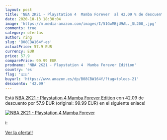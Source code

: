 ```yaml
---
layout: post
title: 'NBA 2K21 - Playstation 4  Mamba Forever  al 42.09 % de descuento'
date: 2020-10-13 18:30:04
image: 'https://m.media-amazon.com/images/I/51GwMBjU9AL._SL200_.jpg'
comments: true
category: ofertas
author: ring
slug: 'B08CBW164Y-es'
actualPrice: 57.9 EUR
currency: EUR
price: 57.9
comparePrice: 99.99 EUR
prodname: 'NBA 2K21 - Playstation 4  Mamba Forever Edition'
country: 'es'
flag: '🇪🇸'
buyurl: 'https://www.amazon.es/dp/B08CBW164Y/?tag=tolees-21'
descuento: '42.09'
---
```


Está [NBA 2K21 - Playstation 4  Mamba Forever Edition](https://www.amazon.es/dp/B08CBW164Y/?tag=tolees-21) con 42.09 de descuento por 57.9 EUR (original: 99.99 EUR) en el siguiente enlace!

[![NBA 2K21 - Playstation 4  Mamba Forever ](https://m.media-amazon.com/images/I/51GwMBjU9AL._SL200_.jpg)](https://www.amazon.es/dp/B08CBW164Y/?tag=tolees-21)

ℹ️:


[Ver la oferta!!](https://www.amazon.es/dp/B08CBW164Y/?tag=tolees-21)
